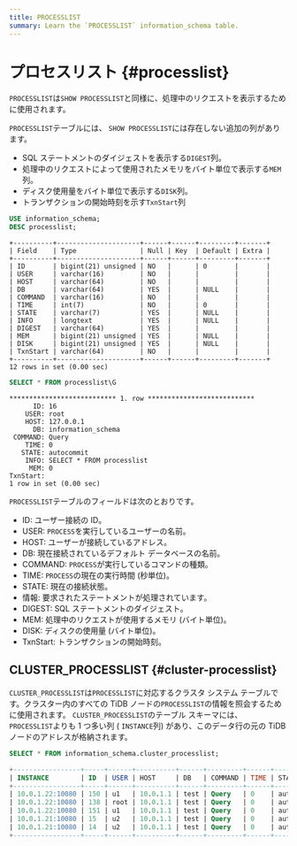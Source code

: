 ```yaml
---
title: PROCESSLIST
summary: Learn the `PROCESSLIST` information_schema table.
---
```


# プロセスリスト {#processlist}

`PROCESSLIST`は`SHOW PROCESSLIST`と同様に、処理中のリクエストを表示するために使用されます。

`PROCESSLIST`テーブルには、 `SHOW PROCESSLIST`には存在しない追加の列があります。

-   SQL ステートメントのダイジェストを表示する`DIGEST`列。
-   処理中のリクエストによって使用されたメモリをバイト単位で表示する`MEM`列。
-   ディスク使用量をバイト単位で表示する`DISK`列。
-   トランザクションの開始時刻を示す`TxnStart`列


```sql
USE information_schema;
DESC processlist;
```

```
+----------+---------------------+------+------+---------+-------+
| Field    | Type                | Null | Key  | Default | Extra |
+----------+---------------------+------+------+---------+-------+
| ID       | bigint(21) unsigned | NO   |      | 0       |       |
| USER     | varchar(16)         | NO   |      |         |       |
| HOST     | varchar(64)         | NO   |      |         |       |
| DB       | varchar(64)         | YES  |      | NULL    |       |
| COMMAND  | varchar(16)         | NO   |      |         |       |
| TIME     | int(7)              | NO   |      | 0       |       |
| STATE    | varchar(7)          | YES  |      | NULL    |       |
| INFO     | longtext            | YES  |      | NULL    |       |
| DIGEST   | varchar(64)         | YES  |      |         |       |
| MEM      | bigint(21) unsigned | YES  |      | NULL    |       |
| DISK     | bigint(21) unsigned | YES  |      | NULL    |       |
| TxnStart | varchar(64)         | NO   |      |         |       |
+----------+---------------------+------+------+---------+-------+
12 rows in set (0.00 sec)
```


```sql
SELECT * FROM processlist\G
```

```
*************************** 1. row ***************************
      ID: 16
    USER: root
    HOST: 127.0.0.1
      DB: information_schema
 COMMAND: Query
    TIME: 0
   STATE: autocommit
    INFO: SELECT * FROM processlist
     MEM: 0
TxnStart:
1 row in set (0.00 sec)
```

`PROCESSLIST`テーブルのフィールドは次のとおりです。

-   ID: ユーザー接続の ID。
-   USER: `PROCESS`を実行しているユーザーの名前。
-   HOST: ユーザーが接続しているアドレス。
-   DB: 現在接続されているデフォルト データベースの名前。
-   COMMAND: `PROCESS`が実行しているコマンドの種類。
-   TIME: `PROCESS`の現在の実行時間 (秒単位)。
-   STATE: 現在の接続状態。
-   情報: 要求されたステートメントが処理されています。
-   DIGEST: SQL ステートメントのダイジェスト。
-   MEM: 処理中のリクエストが使用するメモリ (バイト単位)。
-   DISK: ディスクの使用量 (バイト単位)。
-   TxnStart: トランザクションの開始時刻。

## CLUSTER_PROCESSLIST {#cluster-processlist}

`CLUSTER_PROCESSLIST`は`PROCESSLIST`に対応するクラスタ システム テーブルです。クラスター内のすべての TiDB ノードの`PROCESSLIST`の情報を照会するために使用されます。 `CLUSTER_PROCESSLIST`のテーブル スキーマには、 `PROCESSLIST`よりも 1 つ多い列 ( `INSTANCE`列) があり、このデータ行の元の TiDB ノードのアドレスが格納されます。


```sql
SELECT * FROM information_schema.cluster_processlist;
```

```sql
+-----------------+-----+------+----------+------+---------+------+------------+------------------------------------------------------+-----+----------------------------------------+
| INSTANCE        | ID  | USER | HOST     | DB   | COMMAND | TIME | STATE      | INFO                                                 | MEM | TxnStart                               |
+-----------------+-----+------+----------+------+---------+------+------------+------------------------------------------------------+-----+----------------------------------------+
| 10.0.1.22:10080 | 150 | u1   | 10.0.1.1 | test | Query   | 0    | autocommit | select count(*) from usertable                       | 372 | 05-28 03:54:21.230(416976223923077223) |
| 10.0.1.22:10080 | 138 | root | 10.0.1.1 | test | Query   | 0    | autocommit | SELECT * FROM information_schema.cluster_processlist | 0   | 05-28 03:54:21.230(416976223923077220) |
| 10.0.1.22:10080 | 151 | u1   | 10.0.1.1 | test | Query   | 0    | autocommit | select count(*) from usertable                       | 372 | 05-28 03:54:21.230(416976223923077224) |
| 10.0.1.21:10080 | 15  | u2   | 10.0.1.1 | test | Query   | 0    | autocommit | select max(field0) from usertable                    | 496 | 05-28 03:54:21.230(416976223923077222) |
| 10.0.1.21:10080 | 14  | u2   | 10.0.1.1 | test | Query   | 0    | autocommit | select max(field0) from usertable                    | 496 | 05-28 03:54:21.230(416976223923077225) |
+-----------------+-----+------+----------+------+---------+------+------------+------------------------------------------------------+-----+----------------------------------------+
```
